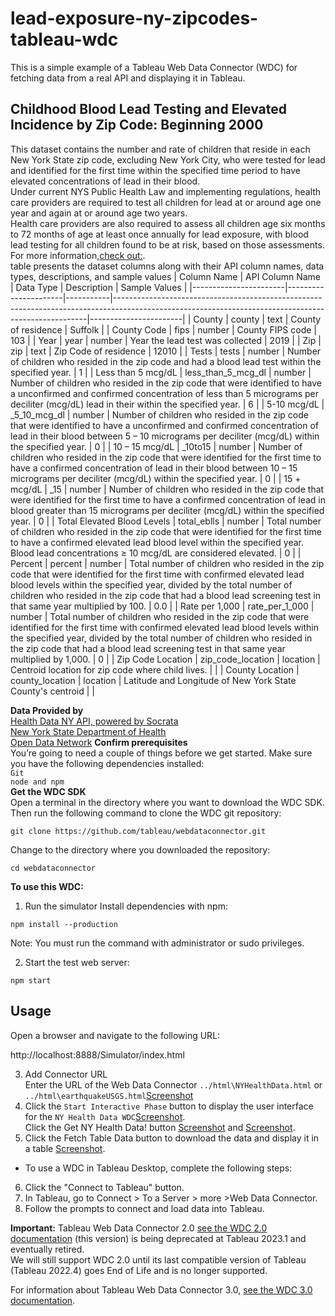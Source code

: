 # lead-exposure-ny-zipcodes-tableau-wdc
This is a simple example of a Tableau Web Data Connector (WDC) for fetching data from a real API and displaying it in Tableau.<br>

## Childhood Blood Lead Testing and Elevated Incidence by Zip Code: Beginning 2000

This dataset contains the number and rate of children that reside in each New York State zip code, excluding New York City, who were tested for lead and identified for the first time within the specified time period to have elevated concentrations of lead in their blood. <br>
Under current NYS Public Health Law and implementing regulations, health care providers are required to test all children for lead at or around age one year and again at or around age two years. <br>
Health care providers are also required to assess all children age six months to 72 months of age at least once annually for lead exposure, with blood lead testing for all children found to be at risk, based on those assessments. <br>For more information,[check out:](http://www.health.ny.gov/environmental/lead/).<br>
table presents the dataset columns along with their API column names, data types, descriptions, and sample values
| Column Name           | API Column Name      | Data Type | Description                                                                                                                                         | Sample Values         |
|-----------------------|----------------------|-----------|-----------------------------------------------------------------------------------------------------------------------------------------------------|-----------------------|
| County                | county               | text      | County of residence                                                                                                                                 | Suffolk               |
| County Code           | fips                 | number    | County FIPS code                                                                                                                                    | 103                   |
| Year                  | year                 | number    | Year the lead test was collected                                                                                                                    | 2019                  |
| Zip                   | zip                  | text      | Zip Code of residence                                                                                                                               | 12010                 |
| Tests                 | tests                | number    | Number of children who resided in the zip code and had a blood lead test within the specified year.                                                  | 1                     |
| Less than 5 mcg/dL   | less_than_5_mcg_dl  | number    | Number of children who resided in the zip code that were identified to have a unconfirmed and confirmed concentration of less than 5 micrograms per deciliter (mcg/dL) lead in their within the specified year. | 6                     |
| 5-10 mcg/dL          | _5_10_mcg_dl         | number    | Number of children who resided in the zip code that were identified to have a unconfirmed and confirmed concentration of lead in their blood between 5 – 10 micrograms per deciliter (mcg/dL) within the specified year.  | 0                     |
| 10 – 15 mcg/dL      | _10to15              | number    | Number of children who resided in the zip code that were identified for the first time to have a confirmed concentration of lead in their blood between 10 – 15 micrograms per deciliter (mcg/dL) within the specified year. | 0                     |
| 15 + mcg/dL          | _15                  | number    | Number of children who resided in the zip code that were identified for the first time to have a confirmed concentration of lead in blood greater than 15 micrograms per deciliter (mcg/dL) within the specified year.  | 0                     |
| Total Elevated Blood Levels | total_eblls | number    | Total number of children who resided in the zip code that were identified for the first time to have a confirmed elevated lead blood level within the specified year. Blood lead concentrations ≥ 10 mcg/dL are considered elevated. | 0                     |
| Percent               | percent              | number    | Total number of children who resided in the zip code that were identified for the first time with confirmed elevated lead blood levels within the specified year, divided by the total number of children who resided in the zip code that had a blood lead screening test in that same year multiplied by 100. | 0.0                   |
| Rate per 1,000       | rate_per_1_000       | number    | Total number of children who resided in the zip code that were identified for the first time with confirmed elevated lead blood levels within the specified year, divided by the total number of children who resided in the zip code that had a blood lead screening test in that same year multiplied by 1,000. | 0                     |
| Zip Code Location    | zip_code_location   | location  | Centroid location for zip code where child lives.                                                                                                    |                       |
| County Location      | county_location     | location  | Latitude and Longitude of New York State County's centroid                                                                                           |                       |

**Data Provided by**<br>
[Health Data NY API, powered by Socrata](https://www.opendatanetwork.com/dataset/health.data.ny.gov/d54z-enu8)<br>
[New York State Department of Health](https://health.data.ny.gov/Health/Childhood-Blood-Lead-Testing-and-Elevated-Incidenc/d54z-enu8/about_data)<br>
[Open Data Network](https://www.opendatanetwork.com/search?q=blood+donors+in+United+States)
**Confirm prerequisites**<br>
You’re going to need a couple of things before we get started. Make sure you have the following dependencies installed:<br>
`Git`<br>
`node and npm`<br>
**Get the WDC SDK**<br>
Open a terminal in the directory where you want to download the WDC SDK.<br> Then run the following command to clone the WDC git repository:
```
git clone https://github.com/tableau/webdataconnector.git
```
Change to the directory where you downloaded the repository:<br>
```
cd webdataconnector
```
**To use this WDC:**
1. Run the simulator
Install dependencies with npm:
```
npm install --production
```
Note: You must run the command with administrator or sudo privileges.

2. Start the test web server:
```
npm start
```
## Usage

Open a browser and navigate to the following URL:

http://localhost:8888/Simulator/index.html

3. Add Connector URL <br>
Enter the URL of the Web Data Connector `../html\NYHealthData.html` or `../html\earthquakeUSGS.html`[Screenshot](./Screenshot/Screenshot%20(129).png)<br>
4. Click the `Start Interactive Phase` button to display the user interface for the `NY Health Data WDC`[Screenshot](./Screenshot/Screenshot%20(130).png).<br>
Click the Get NY Health Data! button [Screenshot](./Screenshot/Screenshot%20(131).png) and [Screenshot](./Screenshot/Screenshot%20(132).png). <br>
5. Click the Fetch Table Data button to download the data and display it in a table [Screenshot](./Screenshot/Screenshot%20(133).png). <br>
- To use a WDC in Tableau Desktop, complete the following steps:
6. Click the "Connect to Tableau" button.
7. In Tableau, go to Connect > To a Server > more >Web Data Connector.
8. Follow the prompts to connect and load data into Tableau.

**Important:** Tableau Web Data Connector 2.0 [see the WDC 2.0 documentation](https://tableau.github.io/webdataconnector/docs/wdc_use_in_tableau.html) (this version) is being deprecated at Tableau 2023.1 and eventually retired. <br>We will still support WDC 2.0 until its last compatible version of Tableau (Tableau 2022.4) goes End of Life and is no longer supported.

For information about Tableau Web Data Connector 3.0, [see the WDC 3.0 documentation](https://help.tableau.com/current/api/webdataconnector/en-us/index.html).
